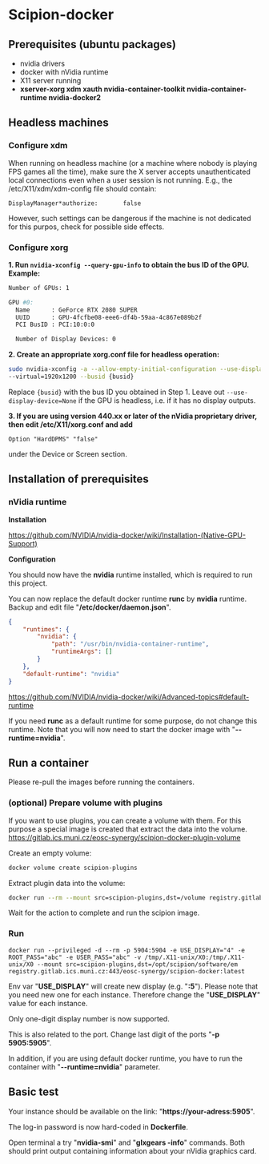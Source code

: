 # Scipion-docker

## Prerequisites (ubuntu packages)

* nvidia drivers
* docker with nVidia runtime
* X11 server running
* **xserver-xorg xdm xauth nvidia-container-toolkit nvidia-container-runtime nvidia-docker2**

## Headless machines

### Configure xdm

When running on headless machine (or a machine where nobody is playing FPS games all the time), 
make sure the X server accepts unauthenticated local connections even when a user session is not running. 
E.g., the /etc/X11/xdm/xdm-config file should contain:

    DisplayManager*authorize:       false

However, such settings can be dangerous if the machine is not dedicated for this purpos, check for possible side effects.

### Configure xorg
<!-- https://virtualgl.org/Documentation/HeadlessNV -->

**1. Run `nvidia-xconfig --query-gpu-info` to obtain the bus ID of the GPU. Example:**

```bash
Number of GPUs: 1

GPU #0:
  Name      : GeForce RTX 2080 SUPER
  UUID      : GPU-4fcfbe08-eee6-df4b-59aa-4c867e089b2f
  PCI BusID : PCI:10:0:0

  Number of Display Devices: 0
```

**2. Create an appropriate xorg.conf file for headless operation:**

```bash
sudo nvidia-xconfig -a --allow-empty-initial-configuration --use-display-device=None \
--virtual=1920x1200 --busid {busid}
```
Replace `{busid}` with the bus ID you obtained in Step 1. Leave out `--use-display-device=None` if the GPU is headless, i.e. if it has no display outputs.

**3. If you are using version 440.xx or later of the nVidia proprietary driver, then edit /etc/X11/xorg.conf and add**

```
Option "HardDPMS" "false"
```
under the Device or Screen section.

## Installation of prerequisites

### nVidia runtime

**Installation**

https://github.com/NVIDIA/nvidia-docker/wiki/Installation-(Native-GPU-Support)

**Configuration**

You should now have the **nvidia** runtime installed, which is required to run this project.

You can now replace the default docker runtime **runc** by **nvidia** runtime.  
Backup and edit file "**/etc/docker/daemon.json**".
```json
{
    "runtimes": {
        "nvidia": {
            "path": "/usr/bin/nvidia-container-runtime",
            "runtimeArgs": []
        }
    },
    "default-runtime": "nvidia"
}
```


https://github.com/NVIDIA/nvidia-docker/wiki/Advanced-topics#default-runtime

If you need **runc** as a default runtime for some purpose, do not change this runtime.
Note that you will now need to start the docker image with "**--runtime=nvidia**".

## Run a container

Please re-pull the images before running the containers.

### (optional) Prepare volume with plugins

If you want to use plugins, you can create a volume with them.
For this purpose a special image is created that extract the data into the volume. https://gitlab.ics.muni.cz/eosc-synergy/scipion-docker-plugin-volume

Create an empty volume:
```bash
docker volume create scipion-plugins
```

Extract plugin data into the volume:
```bash
docker run --rm --mount src=scipion-plugins,dst=/volume registry.gitlab.ics.muni.cz:443/eosc-synergy/scipion-docker-plugin-volume:latest
```

Wait for the action to complete and run the scipion image.

### Run

```
docker run --privileged -d --rm -p 5904:5904 -e USE_DISPLAY="4" -e ROOT_PASS="abc" -e USER_PASS="abc" -v /tmp/.X11-unix/X0:/tmp/.X11-unix/X0 --mount src=scipion-plugins,dst=/opt/scipion/software/em registry.gitlab.ics.muni.cz:443/eosc-synergy/scipion-docker:latest
```

Env var "**USE_DISPLAY**" will create new display (e.g. "**:5**").
Please note that you need new one for each instance. Therefore change the "**USE_DISPLAY**" value for each instance.

Only one-digit display number is now supported.

This is also related to the port. Change last digit of the ports "**-p 5905:5905**".

In addition, if you are using default docker runtime, you have to run the container with "**--runtime=nvidia**" parameter.

## Basic test

Your instance should be available on the link: "**https://your-adress:5905**".

The log-in password is now hard-coded in **Dockerfile**.

Open terminal a try "**nvidia-smi**" and "**glxgears -info**" commands.
Both should print output containing information about your nVidia graphics card.

<!--
## Troubleshooting

If the commands described above print output that do not contains information about nVidia card, try to backup and delete file "**/etc/X11/xorg.conf**".
-->
